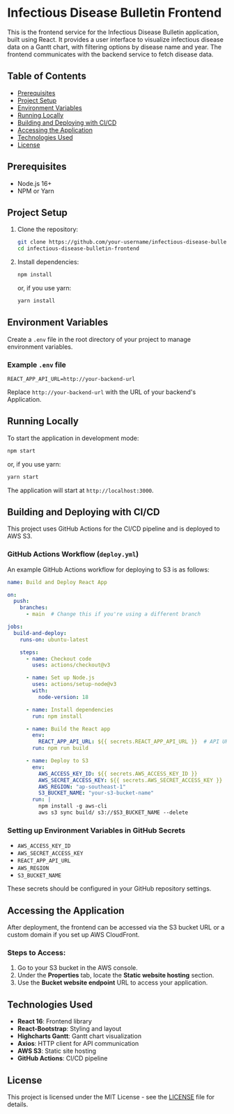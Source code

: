 # Infectious Disease Bulletin Frontend

This is the frontend service for the Infectious Disease Bulletin application, built using React. It provides a user interface to visualize infectious disease data on a Gantt chart, with filtering options by disease name and year. The frontend communicates with the backend service to fetch disease data.

## Table of Contents
- [Prerequisites](#prerequisites)
- [Project Setup](#project-setup)
- [Environment Variables](#environment-variables)
- [Running Locally](#running-locally)
- [Building and Deploying with CI/CD](#building-and-deploying-with-cicd)
- [Accessing the Application](#accessing-the-application)
- [Technologies Used](#technologies-used)
- [License](#license)

## Prerequisites
- Node.js 16+
- NPM or Yarn

## Project Setup
1. Clone the repository:
   ```bash
   git clone https://github.com/your-username/infectious-disease-bulletin-frontend.git
   cd infectious-disease-bulletin-frontend
   ```
2. Install dependencies:
   ```bash
   npm install
   ```
   or, if you use yarn:
   ```bash
   yarn install
   ```

## Environment Variables
Create a `.env` file in the root directory of your project to manage environment variables.

### Example `.env` file
```env
REACT_APP_API_URL=http://your-backend-url
```
Replace `http://your-backend-url` with the URL of your backend's Application.

## Running Locally
To start the application in development mode:
```bash
npm start
```
or, if you use yarn:
```bash
yarn start
```
The application will start at `http://localhost:3000`.

## Building and Deploying with CI/CD

This project uses GitHub Actions for the CI/CD pipeline and is deployed to AWS S3.

### GitHub Actions Workflow (`deploy.yml`)

An example GitHub Actions workflow for deploying to S3 is as follows:

```yaml
name: Build and Deploy React App

on:
  push:
    branches:
      - main  # Change this if you're using a different branch

jobs:
  build-and-deploy:
    runs-on: ubuntu-latest

    steps:
      - name: Checkout code
        uses: actions/checkout@v3

      - name: Set up Node.js
        uses: actions/setup-node@v3
        with:
          node-version: 18

      - name: Install dependencies
        run: npm install

      - name: Build the React app
        env:
          REACT_APP_API_URL: ${{ secrets.REACT_APP_API_URL }}  # API URL from GitHub secrets
        run: npm run build

      - name: Deploy to S3
        env:
          AWS_ACCESS_KEY_ID: ${{ secrets.AWS_ACCESS_KEY_ID }}
          AWS_SECRET_ACCESS_KEY: ${{ secrets.AWS_SECRET_ACCESS_KEY }}
          AWS_REGION: "ap-southeast-1"
          S3_BUCKET_NAME: "your-s3-bucket-name"
        run: |
          npm install -g aws-cli
          aws s3 sync build/ s3://$S3_BUCKET_NAME --delete
```

### Setting up Environment Variables in GitHub Secrets
- `AWS_ACCESS_KEY_ID`
- `AWS_SECRET_ACCESS_KEY`
- `REACT_APP_API_URL`
- `AWS_REGION`
- `S3_BUCKET_NAME`

These secrets should be configured in your GitHub repository settings.

## Accessing the Application
After deployment, the frontend can be accessed via the S3 bucket URL or a custom domain if you set up AWS CloudFront.

### Steps to Access:
1. Go to your S3 bucket in the AWS console.
2. Under the **Properties** tab, locate the **Static website hosting** section.
3. Use the **Bucket website endpoint** URL to access your application.

## Technologies Used
- **React 16**: Frontend library
- **React-Bootstrap**: Styling and layout
- **Highcharts Gantt**: Gantt chart visualization
- **Axios**: HTTP client for API communication
- **AWS S3**: Static site hosting
- **GitHub Actions**: CI/CD pipeline

## License
This project is licensed under the MIT License - see the [LICENSE](LICENSE) file for details.
